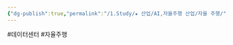 ```yaml
---
{"dg-publish":true,"permalink":"/1.Study/★ 산업/AI,자율주행 산업/자율 주행/","created":"2024-09-10T14:34:36.866+09:00","updated":"2025-06-26T17:21:20.742+09:00"}
---
```


#데이터센터 #자율주행


